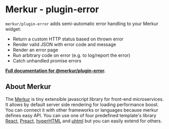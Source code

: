 # Merkur - plugin-error

`merkur/plugin-error` adds semi-automatic error handling to your Merkur widget: 

* Return a custom HTTP status based on thrown error
* Render valid JSON with error code and message
* Render an error page
* Run arbitrary code on error (e.g. to log/report the error)
* Catch unhandled promise errors


**[Full documentation for @merkur/plugin-error](https://merkur.js.org/docs/error-plugin).**

## About Merkur

The [Merkur](https://merkur.js.org/) is tiny extensible javascript library for front-end microservices. It allows by default server side rendering for loading performance boost. You can connect it with other frameworks or languages because merkur defines easy API. You can use one of four predefined template's library [React](https://reactjs.org/), [Preact](https://preactjs.com/), [hyperHTML](https://viperhtml.js.org/hyper.html) and [µhtml](https://github.com/WebReflection/uhtml#readme) but you can easily extend for others.